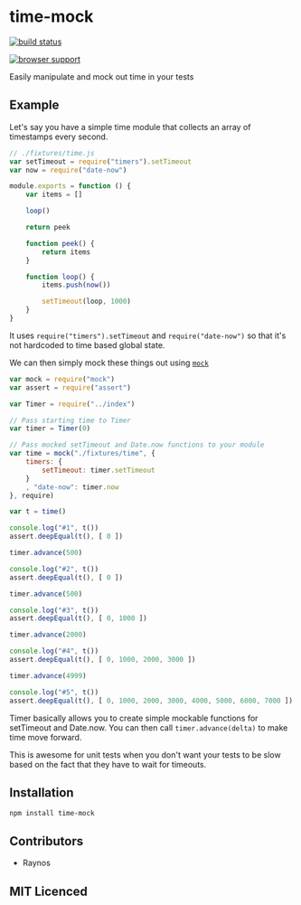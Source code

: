 # time-mock

[![build status][1]][2]

[![browser support][3]][4]

Easily manipulate and mock out time in your tests

## Example

Let's say you have a simple time module that collects an array
    of timestamps every second.

```js
// ./fixtures/time.js
var setTimeout = require("timers").setTimeout
var now = require("date-now")

module.exports = function () {
    var items = []

    loop()

    return peek

    function peek() {
        return items
    }

    function loop() {
        items.push(now())

        setTimeout(loop, 1000)
    }
}
```

It uses `require("timers").setTimeout` and `require("date-now")` so that it's
    not hardcoded to time based global state.

We can then simply mock these things out using [`mock`][5]

```js
var mock = require("mock")
var assert = require("assert")

var Timer = require("../index")

// Pass starting time to Timer
var timer = Timer(0)

// Pass mocked setTimeout and Date.now functions to your module
var time = mock("./fixtures/time", {
    timers: {
        setTimeout: timer.setTimeout
    }
    , "date-now": timer.now
}, require)

var t = time()

console.log("#1", t())
assert.deepEqual(t(), [ 0 ])

timer.advance(500)

console.log("#2", t())
assert.deepEqual(t(), [ 0 ])

timer.advance(500)

console.log("#3", t())
assert.deepEqual(t(), [ 0, 1000 ])

timer.advance(2000)

console.log("#4", t())
assert.deepEqual(t(), [ 0, 1000, 2000, 3000 ])

timer.advance(4999)

console.log("#5", t())
assert.deepEqual(t(), [ 0, 1000, 2000, 3000, 4000, 5000, 6000, 7000 ])
```

Timer basically allows you to create simple mockable functions for setTimeout
    and Date.now. You can then call `timer.advance(delta)` to make time move
    forward.

This is awesome for unit tests when you don't want your tests to be slow based
    on the fact that they have to wait for timeouts.

## Installation

`npm install time-mock`

## Contributors

 - Raynos

## MIT Licenced

  [1]: https://secure.travis-ci.org/Colingo/time-mock.png
  [2]: http://travis-ci.org/Colingo/time-mock
  [3]: http://ci.testling.com/Colingo/time-mock.png
  [4]: http://ci.testling.com/Colingo/time-mock
  [5]: http://github.com/Colingo/mock
